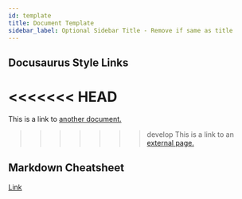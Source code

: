 ```yaml
---
id: template
title: Document Template
sidebar_label: Optional Sidebar Title - Remove if same as title
---
```


## Docusaurus Style Links

<<<<<<< HEAD
=======
This is a link to [another document.](/dictionary)  
>>>>>>> develop
This is a link to an [external page.](http://www.example.com)

## Markdown Cheatsheet

[Link](https://github.com/adam-p/markdown-here/wiki/Markdown-Cheatsheet)
